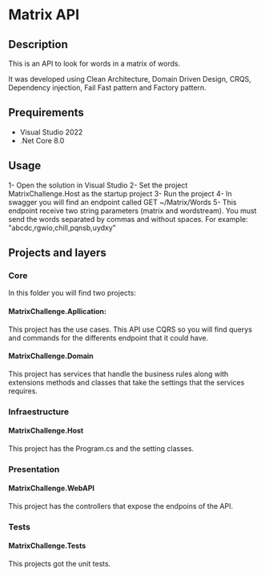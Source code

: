 # Matrix API

## Description
This is an API to look for words in a matrix of words.

It was developed using Clean Architecture, Domain Driven Design, CRQS, Dependency injection, Fail Fast pattern and Factory pattern.

## Prequirements

- Visual Studio 2022
- .Net Core 8.0

## Usage
1- Open the solution in Visual Studio
2- Set the project MatrixChallenge.Host as the startup project
3- Run the project
4- In swagger you will find an endpoint called GET ~/Matrix/Words
5- This endpoint receive two string parameters (matrix and wordstream). 
	You must send the words separated by commas and without spaces.
	For example: "abcdc,rgwio,chill,pqnsb,uydxy"

## Projects and layers

### Core
In this folder you will find two projects:

#### MatrixChallenge.Apllication:
This project has the use cases. This API use CQRS so you will find querys and commands for the differents endpoint that it could have.

#### MatrixChallenge.Domain
This project has services that handle the business rules along with extensions methods and classes that take the settings that the services requires.

### Infraestructure
#### MatrixChallenge.Host
This project has the Program.cs and the setting classes.

### Presentation

#### MatrixChallenge.WebAPI
This project has the controllers that expose the endpoins of the API.

### Tests

#### MatrixChallenge.Tests
This projects got the unit tests.



